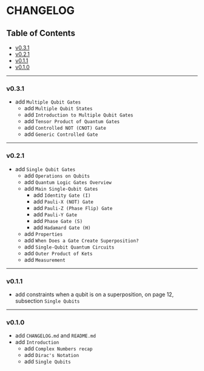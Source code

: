 <h1>CHANGELOG</h1>

<h2>Table of Contents</h2>

- [v0.3.1](#v031)
- [v0.2.1](#v021)
- [v0.1.1](#v011)
- [v0.1.0](#v010)

--------------------

### v0.3.1

- add `Multiple Qubit Gates`
  - add `Multiple Qubit States`
  - add `Introduction to Multiple Qubit Gates`
  - add `Tensor Product of Quantum Gates`
  - add `Controlled NOT (CNOT) Gate`
  - add `Generic Controlled Gate`

--------------------

### v0.2.1

- add `Single Qubit Gates`
  - add `Operations on Qubits`
  - add `Quantum Logic Gates Overview`
  - add `Main Single-Qubit Gates`
    - add `Identity Gate (I)`
    - add `Pauli-X (NOT) Gate`
    - add `Pauli-Z (Phase Flip) Gate`
    - add `Pauli-Y Gate`
    - add `Phase Gate (S)`
    - add `Hadamard Gate (H)`
  - add `Properties`
  - add `When Does a Gate Create Superposition?`
  - add `Single-Qubit Quantum Circuits`
  - add `Outer Product of Kets`
  - add `Measurement`

--------------------

### v0.1.1

- add constraints when a qubit is on a superposition, on page 12, subsection `Single Qubits`

--------------------

### v0.1.0

- add `CHANGELOG.md` and `README.md`
- add `Introduction`
  - add `Complex Numbers recap`
  - add `Dirac's Notation`
  - add `Single Qubits`